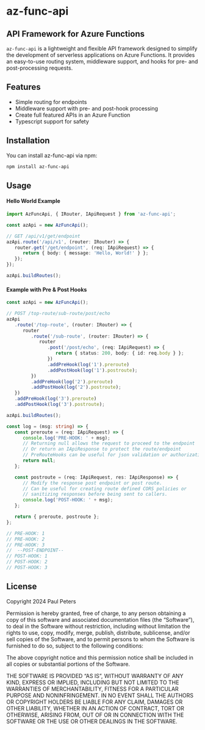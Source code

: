 # az-func-api

## API Framework for Azure Functions

`az-func-api` is a lightweight and flexible API framework designed to simplify the development of serverless applications on Azure Functions. It provides an easy-to-use routing system, middleware support, and hooks for pre- and post-processing requests.

## Features

-  Simple routing for endpoints
-  Middleware support with pre- and post-hook processing
-  Create full featured APIs in an Azure Function
-  Typescript support for safety

## Installation

You can install az-func-api via npm:

```bash
npm install az-func-api
```

## Usage

#### Hello World Example

```typescript
import AzFuncApi, { IRouter, IApiRequest } from 'az-func-api';

const azApi = new AzFuncApi();

// GET /api/v1/get/endpoint
azApi.route('/api/v1', (router: IRouter) => {
   router.get('/get/endpoint', (req: IApiRequest) => {
      return { body: { message: 'Hello, World!' } };
   });
});

azApi.buildRoutes();
```

#### Example with Pre & Post Hooks

```typescript
const azApi = new AzFuncApi();

// POST /top-route/sub-route/post/echo
azApi
   .route('/top-route', (router: IRouter) => {
      router
         .route('/sub-route', (router: IRouter) => {
            router
               .post('/post/echo', (req: IApiRequest) => {
                  return { status: 200, body: { id: req.body } };
               })
               .addPreHook(log('1').preroute)
               .addPostHook(log('1').postroute);
         })
         .addPreHook(log('2').preroute)
         .addPostHook(log('2').postroute);
   })
   .addPreHook(log('3').preroute)
   .addPostHook(log('3').postroute);

azApi.buildRoutes();

const log = (msg: string) => {
   const preroute = (req: IApiRequest) => {
      console.log('PRE-HOOK: ' + msg);
      // Returning null allows the request to proceed to the endpoint
      // Or return an IApiResponse to protect the route/endpoint
      // PreRouteHooks can be useful for json validation or authorization
      return null;
   };

   const postroute = (req: IApiRequest, res: IApiResponse) => {
      // Modify the response post endpoint or post route.
      // Can be useful for creating route defined CORS policies or
      // sanitizing responses before being sent to callers.
      console.log('POST-HOOK: ' + msg);
   };

   return { preroute, postroute };
};

// PRE-HOOK: 1
// PRE-HOOK: 2
// PRE-HOOK: 3
//  --POST-ENDPOINT--
// POST-HOOK: 1
// POST-HOOK: 2
// POST-HOOK: 3
```

## License

Copyright 2024 Paul Peters

Permission is hereby granted, free of charge, to any person obtaining a copy of this software and associated documentation files (the “Software”), to deal in the Software without restriction, including without limitation the rights to use, copy, modify, merge, publish, distribute, sublicense, and/or sell copies of the Software, and to permit persons to whom the Software is furnished to do so, subject to the following conditions:

The above copyright notice and this permission notice shall be included in all copies or substantial portions of the Software.

THE SOFTWARE IS PROVIDED “AS IS”, WITHOUT WARRANTY OF ANY KIND, EXPRESS OR IMPLIED, INCLUDING BUT NOT LIMITED TO THE WARRANTIES OF MERCHANTABILITY, FITNESS FOR A PARTICULAR PURPOSE AND NONINFRINGEMENT. IN NO EVENT SHALL THE AUTHORS OR COPYRIGHT HOLDERS BE LIABLE FOR ANY CLAIM, DAMAGES OR OTHER LIABILITY, WHETHER IN AN ACTION OF CONTRACT, TORT OR OTHERWISE, ARISING FROM, OUT OF OR IN CONNECTION WITH THE SOFTWARE OR THE USE OR OTHER DEALINGS IN THE SOFTWARE.
